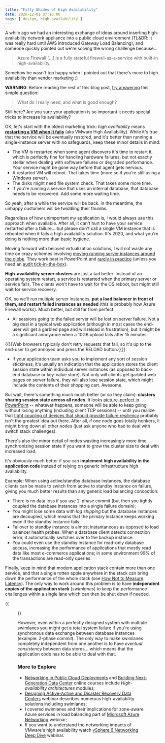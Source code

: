 ```yaml
---
title: "Fifty Shades of High Availability"
date: 2020-12-01 07:16:00
tags: [ design, high availability ]
---
```

A while ago we had an interesting exchange of ideas around inserting high-availability network appliance into a public cloud environment (TL&DR: it was really hard until AWS introduced Gateway Load Balancing), and someone quickly pointed out we're solving the wrong challenge because...

> Azure Firewall [...] is a fully stateful firewall-as-a-service with built-in high-availability.

Somehow he wasn't too happy when I pointed out that there's more to high availability than vendor marketing ;)
<!--more-->
**WARNING**: Before reading the rest of this blog post, [try answering](https://blog.ipspace.net/2013/01/long-distance-vmotion-stretched-ha.html) this simple question:

> What do I really need, and what is good enough?

Still here? Are you sure your application is so important it needs special tricks to increase its availability?

OK, let's start with the oldest marketing trick: _high availability_ means [**restarting a VM when it fails**](https://blog.ipspace.net/2011/08/high-availability-fallacies.html) (aka VMware High Availability). While it's true that the service will be eventually restored, and it's better than running a single-instance server with no safeguards, keep these minor details in mind:

* The VM is restarted when some agent discovers it's time to restart it, which is perfectly fine for handling hardware failures, but not exactly stellar when dealing with software failures or degraded performance. Your service might be gone way before that agent gets nervous.
* A restarted VM will reboot. That takes time (more so if you're still using a Windows server).
* The disks might need file system check. That takes some more time.
* If you're running a service that uses an internal database, that database needs to be recovered. Add some more waiting time.

So yeah, after a while the service will be back. In the meantime, the unhappy customers will be twiddling their thumbs.

Regardless of how unimportant my application is, I would always use this approach when available. After all, it can't hurt to have your service restarted after a failure... but please don't call a single VM instance that is rebooted when it fails a high availability solution. It's 2020, and what you're doing is nothing more than basic hygiene.

Moving forward with beloved virtualization solutions, I will not waste any time on crazy schemes involving [moving running server instances around the globe](https://blog.ipspace.net/2015/02/before-talking-about-vmotion-across.html). They work best in PowerPoint and [rarely in practice](https://blog.ipspace.net/2011/09/long-distance-vmotion-for-disaster.html) (unless you need an [audit tick-in-the-box](https://blog.ipspace.net/2019/09/disaster-recovery-test-faking-another.html)).

**High-availability server clusters** are just a tad better. Instead of an operating system restart, a service is restarted when the primary server or service fails. The clients won't have to wait for the OS reboot, but might still wait for service recovery.

OK, so we'll run multiple server instances, **put a load balancer in front of them, and restart failed instances as needed** (this is probably how Azure Firewall works). Much better, but still far from perfect:

* All sessions going to the failed server will be lost on server failure. Not a big deal in a typical web application (although in most cases the end-user will get a garbled page and will reload in frustration), but it might be a significant annoyance when a 10GB upload fails after 15 minutes.

{{<note info>}}Web browsers typically don't retry requests that fail, so it's up to the end-user to get annoyed and press the RELOAD button.{{</note>}}

* If your application team asks you to implement any sort of session stickiness, it's usually an indication that the application stores the client session state within individual server instances (as opposed to back-end database or key-value store). Not only will clients get garbled web pages on server failure, they will also lose session state, which might include the contents of their shopping cart. Awesome.

But wait, there's something much much better (or so they claim): **clusters sharing session state across all nodes**. It looks [picture-perfect in PowerPoint](https://blog.ipspace.net/2015/11/stretched-firewalls-across-layer-3-dci.html) -- whatever happens, someone will be able to keep going without losing anything (including client TCP sessions) -- until you realize that [tight coupling of devices that should provide failure resiliency](https://blog.ipspace.net/2016/11/reliability-of-clustered-solutions.html) probably isn't the greatest idea out there. After all, if one node goes totally bonkers, it might bring down all other nodes (just ask anyone who had to deal with switch stack challenges).

There's also the minor detail of nodes wasting increasingly more time synchronizing session state if you want to grow the cluster size to deal with increased load.

It's obviously much better if you can **implement high availability in the application code** instead of relying on generic infrastructure high availability. 

Example: When using active/standby database instances, the database clients can be made to switch from active to standby instance on failure, giving you much better results than any generic load balancing concoction:

* There is no data loss if you use 2-phase commit (but then you tightly coupled the database instances into a single failure domain);
* You might lose some data with _log shipping_ but the database instances are decoupled, which means that the primary instance keeps working even if the standby instance fails.
* Failover to standby instance is almost instantaneous as opposed to load balancer health probes. When a database client detects connection error, it automatically switches over to the backup instance.
* You could even use the standby instance for read-only database access, increasing the performance of applications that mostly read data like most e-commerce applications; in some environment 99% of the transactions are read-only queries.

Finally, keep in mind that modern application stack contain more than one service, and that a single rotten apple anywhere in the stack can bring down the performance of the whole stack (see [How Not to Measure Latency](https://blog.ipspace.net/2020/08/measuring-latency.html)). The only way to work around this problem is to have **independent copies of the application stack** (*swimlanes*) to keep the performance challenges within a single lane which can then be shut down if needed.

{{<figure src="HA_Swimlanes.png" caption="Sample swimlane design">}}

However, even within a perfectly designed system with multiple swimlanes you might get a total system failure if you're using synchronous data exchange between database instances (example: 2-phase commit). The only way to make swimlanes completely independent from one another is to have _eventual consistency_ between data stores... which means that the application code has to be able to deal with that.

### More to Explore

* [Networking in Public Cloud Deployments](https://www.ipspace.net/PubCloud/) and [Building Next-Generation Data Center](https://www.ipspace.net/Building_Next-Generation_Data_Center) online courses include *High-availability architectures* modules;
* [Designing Active-Active and Disaster Recovery Data Centers](https://www.ipspace.net/Designing_Active-Active_and_Disaster_Recovery_Data_Centers) webinar describes numerous high-availability solutions including swimlanes;
* I covered swimlanes and their implications for zone-aware Azure services in load balancing part of [Microsoft Azure Networking](https://www.ipspace.net/Microsoft_Azure_Networking) webinar;
* If you want to understand the networking impacts of VMware's high availability watch [vSphere 6 Networking Deep Dive](https://www.ipspace.net/VSphere_6_Networking_Deep_Dive) webinar.
